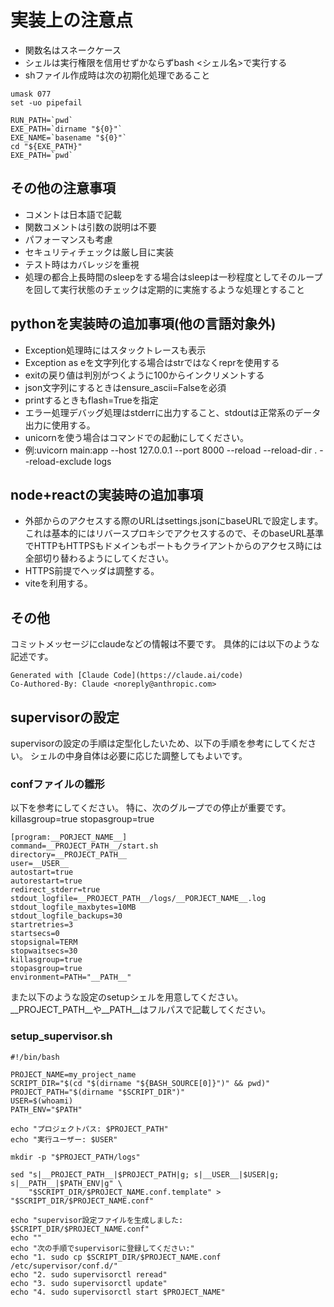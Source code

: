 # 実装上の注意点

* 関数名はスネークケース
* シェルは実行権限を信用せずかならずbash <シェル名>で実行する
* shファイル作成時は次の初期化処理であること

```
umask 077
set -uo pipefail

RUN_PATH=`pwd`
EXE_PATH=`dirname "${0}"`
EXE_NAME=`basename "${0}"`
cd "${EXE_PATH}"
EXE_PATH=`pwd`

```

## その他の注意事項

* コメントは日本語で記載
* 関数コメントは引数の説明は不要
* パフォーマンスも考慮
* セキュリティチェックは厳し目に実装
* テスト時はカバレッジを重視
* 処理の都合上長時間のsleepをする場合はsleepは一秒程度としてそのループを回して実行状態のチェックは定期的に実施するような処理とすること

## pythonを実装時の追加事項(他の言語対象外)

* Exception処理時にはスタックトレースも表示
* Exception as eを文字列化する場合はstrではなくreprを使用する
* exitの戻り値は判別がつくように100からインクリメントする
* json文字列にするときはensure_ascii=Falseを必須
* printするときもflash=Trueを指定
* エラー処理デバッグ処理はstderrに出力すること、stdoutは正常系のデータ出力に使用する。
* unicornを使う場合はコマンドでの起動にしてください。
* 例:uvicorn main:app --host 127.0.0.1 --port 8000 --reload --reload-dir . --reload-exclude logs

## node+reactの実装時の追加事項

* 外部からのアクセスする際のURLはsettings.jsonにbaseURLで設定します。これは基本的にはリバースプロキシでアクセスするので、そのbaseURL基準でHTTPもHTTPSもドメインもポートもクライアントからのアクセス時には全部切り替わるようにしてください。
* HTTPS前提でヘッダは調整する。
* viteを利用する。

## その他

コミットメッセージにclaudeなどの情報は不要です。
具体的には以下のような記述です。

```
Generated with [Claude Code](https://claude.ai/code)
Co-Authored-By: Claude <noreply@anthropic.com>
```

## supervisorの設定

supervisorの設定の手順は定型化したいため、以下の手順を参考にしてください。
シェルの中身自体は必要に応じた調整してもよいです。

### confファイルの雛形

以下を参考にしてください。
特に、次のグループでの停止が重要です。
killasgroup=true
stopasgroup=true

```
[program:__PORJECT_NAME__]
command=__PROJECT_PATH__/start.sh
directory=__PROJECT_PATH__
user=__USER__
autostart=true
autorestart=true
redirect_stderr=true
stdout_logfile=__PROJECT_PATH__/logs/__PORJECT_NAME__.log
stdout_logfile_maxbytes=10MB
stdout_logfile_backups=30
startretries=3
startsecs=0
stopsignal=TERM
stopwaitsecs=30
killasgroup=true
stopasgroup=true
environment=PATH="__PATH__"
```

また以下のような設定のsetupシェルを用意してください。
__PROJECT_PATH__や__PATH__はフルパスで記載してください。

### setup_supervisor.sh

```
#!/bin/bash

PROJECT_NAME=my_project_name
SCRIPT_DIR="$(cd "$(dirname "${BASH_SOURCE[0]}")" && pwd)"
PROJECT_PATH="$(dirname "$SCRIPT_DIR")"
USER=$(whoami)
PATH_ENV="$PATH"

echo "プロジェクトパス: $PROJECT_PATH"
echo "実行ユーザー: $USER"

mkdir -p "$PROJECT_PATH/logs"

sed "s|__PROJECT_PATH__|$PROJECT_PATH|g; s|__USER__|$USER|g; s|__PATH__|$PATH_ENV|g" \
    "$SCRIPT_DIR/$PROJECT_NAME.conf.template" > "$SCRIPT_DIR/$PROJECT_NAME.conf"

echo "supervisor設定ファイルを生成しました: $SCRIPT_DIR/$PROJECT_NAME.conf"
echo ""
echo "次の手順でsupervisorに登録してください:"
echo "1. sudo cp $SCRIPT_DIR/$PROJECT_NAME.conf /etc/supervisor/conf.d/"
echo "2. sudo supervisorctl reread"
echo "3. sudo supervisorctl update"
echo "4. sudo supervisorctl start $PROJECT_NAME"
```
